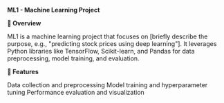 **ML1 - Machine Learning Project**


**📌 Overview**

ML1 is a machine learning project that focuses on [briefly describe the purpose, e.g., "predicting stock prices using deep learning"]. It leverages Python libraries like TensorFlow, Scikit-learn, and Pandas for data preprocessing, model training, and evaluation.

**🚀 Features**

Data collection and preprocessing
Model training and hyperparameter tuning
Performance evaluation and visualization
